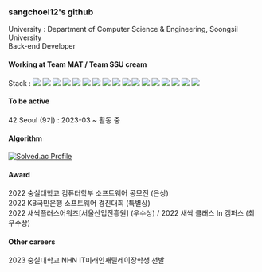 ### sangchoel12's github
University : Department of Computer Science & Engineering, Soongsil University <br>
Back-end Developer

#### Working at Team MAT / Team SSU cream

Stack : 
<img src="https://img.shields.io/badge/C-A8B9CC?style=for-the-badge&logo=C&logoColor=white">
<img src="https://img.shields.io/badge/C++-00599C?style=for-the-badge&logo=c%2B%2B&logoColor=white">
<img src="https://img.shields.io/badge/Python-3776AB?style=for-the-badge&logo=Python&logoColor=white">
<img src="https://img.shields.io/badge/Java-6DB33F?style=for-the-badge&logo=Java&logoColor=white">
<img src="https://img.shields.io/badge/Kotlin-7F52FF?style=for-the-badge&logo=Kotlin&logoColor=white">
<img src="https://img.shields.io/badge/HTML5-E34F26?style=for-the-badge&logo=HTML5&logoColor=white">
<img src="https://img.shields.io/badge/CSS3-1572B6?style=for-the-badge&logo=CSS3&logoColor=white">
<img src="https://img.shields.io/badge/JavaScript-F7DF1E?style=for-the-badge&logo=JavaScript&logoColor=white">
<img src="https://img.shields.io/badge/Flask-000000?style=for-the-badge&logo=Flask&logoColor=white">
<img src="https://img.shields.io/badge/Spring-6DB33F?style=for-the-badge&logo=Spring&logoColor=white">
<img src="https://img.shields.io/badge/Android-3DDC84?style=for-the-badge&logo=Android&logoColor=white">
<img src="https://img.shields.io/badge/MySQL-4479A1?style=for-the-badge&logo=MySQL&logoColor=white">
<img src="https://img.shields.io/badge/Redis-DC382D?style=for-the-badge&logo=Redis&logoColor=white">
<img src="https://img.shields.io/badge/Firebase-FFCA28?style=for-the-badge&logo=Firebase&logoColor=white">
<img src="https://img.shields.io/badge/AWS EC2-FF9900?style=for-the-badge&logo=Amazon EC2&logoColor=white">
<img src="https://img.shields.io/badge/AWS RDS-527FFF?style=for-the-badge&logo=Amazon RDS&logoColor=white">
<img src="https://img.shields.io/badge/AWS S3-569A31?style=for-the-badge&logo=Amazon S3&logoColor=white">

#### To be active<br>
42 Seoul (9기) : 2023-03 ~ 활동 중

#### Algorithm
[![Solved.ac Profile](http://mazassumnida.wtf/api/v2/generate_badge?boj=eric2057)](https://solved.ac/eric2057)

#### Award
2022 숭실대학교 컴퓨터학부 소프트웨어 공모전 (은상)<br>
2022 KB국민은행 소프트웨어 경진대회 (특별상)<br>
2022 새싹플러스어워즈[서울산업진흥원] (우수상) / 2022 새싹 클래스 In 캠퍼스 (최우수상)<br>

#### Other careers
2023 숭실대학교 NHN IT미래인재릴레이장학생 선발
